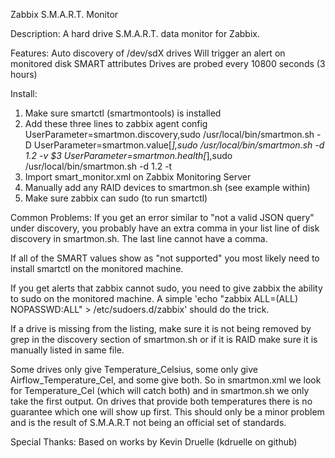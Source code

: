 Zabbix S.M.A.R.T. Monitor

Description:
A hard drive S.M.A.R.T. data monitor for Zabbix.

Features:
Auto discovery of /dev/sdX drives
Will trigger an alert on monitored disk SMART attributes
Drives are probed every 10800 seconds (3 hours)

Install:
1. Make sure smartctl (smartmontools) is installed
2. Add these three lines to zabbix agent config 
	UserParameter=smartmon.discovery,sudo /usr/local/bin/smartmon.sh -D
	UserParameter=smartmon.value[*],sudo /usr/local/bin/smartmon.sh -d $1.$2 -v $3
	UserParameter=smartmon.health[*],sudo /usr/local/bin/smartmon.sh -d $1.$2 -t
3. Import smart_monitor.xml on Zabbix Monitoring Server
4. Manually add any RAID devices to smartmon.sh (see example within)
5. Make sure zabbix can sudo (to run smartctl)

Common Problems:
If you get an error similar to "not a valid JSON query" under discovery, you
probably have an extra comma in your list line of disk discovery in
smartmon.sh. The last line cannot have a comma.

If all of the SMART values show as "not supported" you most likely need to
install smartctl on the monitored machine.

If you get alerts that zabbix cannot sudo, you need to give zabbix the ability
to sudo on the monitored machine. A simple 'echo "zabbix ALL=(ALL) 
NOPASSWD:ALL" > /etc/sudoers.d/zabbix' should do the trick.

If a drive is missing from the listing, make sure it is not being removed by
grep in the discovery section of smartmon.sh or if it is RAID make sure it is
manually listed in same file.

Some drives only give Temperature_Celsius, some only give
Airflow_Temperature_Cel, and some give both. So in smartmon.xml we look for
Temperature_Cel (which will catch both) and in smartmon.sh we only take the
first output. On drives that provide both temperatures there is no guarantee
which one will show up first. This should only be a minor problem and is the
result of S.M.A.R.T not being an official set of standards.

Special Thanks:
Based on works by Kevin Druelle (kdruelle on github)

